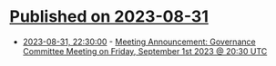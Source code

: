 # [Published on 2023-08-31](index.md)

* [2023-08-31, 22:30:00](https://soylentnews.org/meta/article.pl?sid=23/08/31/2157249&from=rss) - [Meeting Announcement: Governance Committee Meeting on Friday, September 1st 2023 @ 20:30 UTC](https://soylentnews.org/meta/article.pl?sid=23/08/31/2157249&from=rss)
